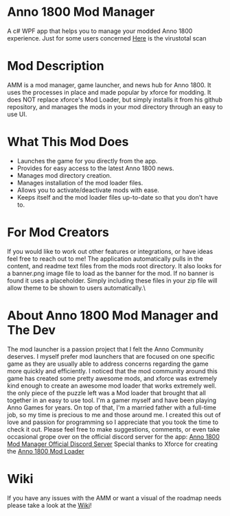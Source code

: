 # Anno 1800 Mod Manager
A c# WPF app that helps you to manage your modded Anno 1800 experience.
Just for some users concerned [Here](https://www.virustotal.com/gui/file/6aa923b86f1298bcd6df08d3d9647ebb15ed4880b78b2ee4f7ab602ba42e6c3d/detection) is the virustotal scan
# Mod Description
AMM is a mod manager, game launcher, and news hub for Anno 1800. It uses the processes in place and made popular by xforce for modding. It does NOT replace xforce's Mod Loader, but simply installs it from his github repository, and manages the mods in your mod directory through an easy to use UI.
# What This Mod Does
- Launches the game for you directly from the app.
- Provides for easy access to the latest Anno 1800 news.
- Manages mod directory creation.
- Manages installation of the mod loader files.
- Allows you to activate/deactivate mods with ease.
- Keeps itself and the mod loader files up-to-date so that you don't have to.
# For Mod Creators
If you would like to work out other features or integrations, or have ideas feel free to reach out to me! The application automatically pulls in the content, and readme text files from the mods root directory. It also looks for a banner.png image file to load as the banner for the mod. If no banner is found it uses a placeholder. Simply including these files in your zip file will allow theme to be shown to users automatically.\
# About Anno 1800 Mod Manager and The Dev
The mod launcher is a passion project that I felt the Anno Community deserves. I myself prefer mod launchers that are focused on one specific game as they are usually able to address concerns regarding the game more quickly and efficiently. I noticed that the mod community around this game has created some pretty awesome mods, and xforce was extremely kind enough to create an awesome mod loader that works extremely well. the only piece of the puzzle left was a Mod loader that brought that all together in an easy to use tool.
I'm a gamer myself and have been playing Anno Games for years. On top of that, I'm a married father with a full-time job, so my time is precious to me and those around me. I created this out of love and passion for programming so I appreciate that you took the time to check it out. Please feel free to make suggestions, comments, or even take occasional grope over on the official discord server for the app: [Anno 1800 Mod Manager Official Discord Server](https://discord.com/invite/QuHNrCc)
Special thanks to Xforce for creating the [Anno 1800 Mod Loader](https://github.com/xforce/anno1800-mod-loader)

# Wiki
If you have any issues with the AMM or want a visual of the roadmap needs please take a look at the [Wiki](https://www.notion.so/Anno-1800-Mod-Manager-Wiki-60bbcd8ad9634c2faa225be3f1bd46d6)!
